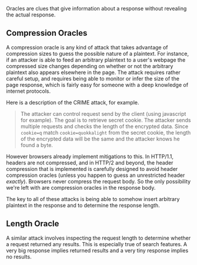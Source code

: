 Oracles are clues that give information about a response without revealing the actual response.

## Compression Oracles

A compression oracle is any kind of attack that takes advantage of compression sizes to guess the possible nature of a plaintext. For instance, if an attacker is able to feed an arbitrary plaintext to a user's webpage the compressed size changes depending on whether or not the arbitrary plaintext also appears elsewhere in the page. The attack requires rather careful setup, and requires being able to monitor or infer the size of the page response, which is fairly easy for someone with a deep knowledge of internet protocols.

Here is a description of the CRIME attack, for example.

> The attacker can control request send by the client (using javascript for example). The goal is to retrieve secret cookie. The attacker sends multiple requests  and checks the length of the encrypted data. Since `cookie=q` match `cookie=quokkalight` from the secret cookie, the length of the encrypted data will be the same and the attacker knows he found a byte.

However browsers already implement mitigations to this. In HTTP/1.1, headers are not compressed, and in HTTP/2 and beyond, the header compression that is implemented is carefully designed to avoid header compression oracles (unless you happen to guess an unrestricted header *exactly*). Browsers never compress the request body. So the only possibility we're left with are compression oracles in the response body. 

The key to all of these attacks is being able to somehow insert arbitrary plaintext in the response and to determine the response length. 

## Length Oracle

A similar attack involves inspecting the request length to determine whether a request returned any results. This is especially true of search features. A very big response implies returned results and a very tiny response implies no results. 
